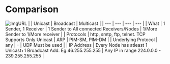 # Comparison
![ImgURL](https://i.ibb.co/17gSHNw/uni.jpg)
| | Unicast | Broadcast | Multicast |
| --- | --- | --- | --- |
| What | 1 Sender, 1 Receiver | 1 Sender to All connected Receivers/Nodes | 1/More Sender to 1/More receiver |
| Protocols | http, smtp, ftp, telnet. TCP Supports Only Unicast | ARP | PIM-SM, PIM-DM |
| Underlying Protocol | any | - | UDP Must be used |
| IP Address | Every Node has atleast 1 Unicast+1 Broadcast Add. Eg:46.255.255.255 | Any IP in range 224.0.0.0 - 239.255.255.255 |
